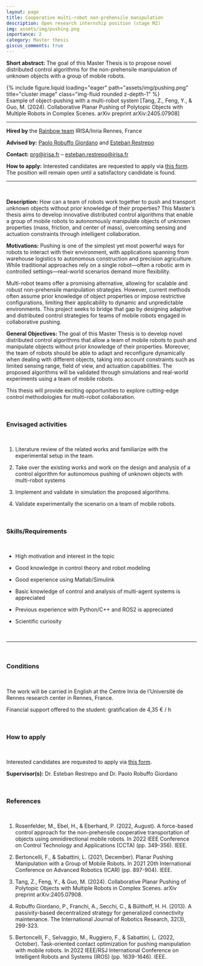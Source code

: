 ```yaml
---
layout: page
title: Cooperative multi-robot non-prehensile manipulation
description: Open research internship position (stage M2)
img: assets/img/pushing.png
importance: 2
category: Master thesis
giscus_comments: true
---
```


**Short abstract:** The goal of this Master Thesis is to propose novel distributed control algorithms for the non-prehensile manipulation of unknown objects with a group of mobile robots.

<div class="row">
    <div class="col-sm mt-3 mt-md-0">
        {% include figure.liquid loading="eager" path="assets/img/pushing.png" title="cluster image" class="img-fluid rounded z-depth-1" %}
    </div>
</div>
<div class="caption">
    Example of object-pushing with a multi-robot system [Tang, Z., Feng, Y., & Guo, M. (2024). Collaborative Planar Pushing of Polytopic Objects with Multiple Robots in Complex Scenes. arXiv preprint arXiv:2405.07908]
</div>

<hr>

**Hired by** the [Rainbow team](https://team.inria.fr/rainbow/) IRISA/Inria Rennes, France

**Advised by:** [Paolo Robuffo Giordano](https://team.inria.fr/rainbow/fr/team/prg/) and [Esteban Restrepo](https://erestrep.github.io/)

**Contact:** [prg@irisa.fr](mailto:prg@irisa.fr) – [esteban.restrepo@irisa.fr](mailto:esteban.restrepo@irisa.fr)

**How to apply:**  Interested candidates are requested to apply via [this form](https://team.inria.fr/rainbow/appl-form-int-coop-nonprenmap/). The position will remain open until a satisfactory candidate is found.

<hr>

<br>

**Description:** How can a team of robots work together to push and transport unknown objects without prior knowledge of their properties? This Master’s thesis aims to develop innovative distributed control algorithms that enable a group of mobile robots to autonomously manipulate objects of unknown properties (mass, friction, and center of mass), overcoming sensing and actuation constraints through intelligent collaboration.

**Motivations:** Pushing is one of the simplest yet most powerful ways for robots to interact with their environment, with applications spanning from warehouse logistics to autonomous construction and precision agriculture. While traditional approaches rely on a single robot—often a robotic arm in controlled settings—real-world scenarios demand more flexibility.

Multi-robot teams offer a promising alternative, allowing for scalable and robust non-prehensile manipulation strategies. However, current methods often assume prior knowledge of object properties or impose restrictive configurations, limiting their applicability to dynamic and unpredictable environments. This project seeks to bridge that gap by designing adaptive and distributed control strategies for teams of mobile robots engaged in collaborative pushing.

**General Objectives:** The goal of this Master Thesis is to develop novel distributed control algorithms that allow a team of mobile robots to push and manipulate objects without prior knowledge of their properties. Moreover, the team of robots should be able to adapt and reconfigure dynamically when dealing with different objects, taking into account constraints such as limited sensing range, field of view, and actuation capabilities. The proposed algorithms will be validated through simulations and real-world experiments using a team of mobile robots.

This thesis will provide exciting opportunities to explore cutting-edge control methodologies for multi-robot collaboration. 

<br>
<h3 class="subsection-title">Envisaged activities</h3>
<br>

1. Literature review of the related works and familiarize with the experimental setup in the team.

2. Take over the existing works and work on the design and analysis of a control algorithm for autonomous pushing of unknown objects with multi-robot systems

3. Implement and validate in simulation the proposed algorithms.

4. Validate experimentally the scenario on a team of mobile robots.

<br>
<h3 class="subsection-title">Skills/Requirements</h3>
<br>

* High motivation and interest in the topic

* Good knowledge in control theory and robot modeling

* Good experience using Matlab/Simulink

* Basic knowledge of control and analysis of multi-agent systems is appreciated

* Previous experience with Python/C++ and ROS2 is appreciated

* Scientific curiosity

<br>
<hr>
<br>

<h3 class="subsection-title">Conditions</h3>
<br>

The work will be carried in English at the Centre Inria de l’Université de Rennes research center in Rennes, France.

Financial support offered to the student: gratification de 4,35 € / h

<br>
<h3 class="subsection-title">How to apply</h3>
<br>

Interested candidates are requested to apply via [this form](https://team.inria.fr/rainbow/appl-form-int-coop-nonprenmap/).

**Supervisor(s):** Dr. Esteban Restrepo and Dr. Paolo Robuffo Giordano

<br>
<h3 class="subsection-title">References</h3>
<br>

1. Rosenfelder, M., Ebel, H., & Eberhard, P. (2022, August). A force-based control approach for the non-prehensile cooperative transportation of objects using omnidirectional mobile robots. In 2022 IEEE Conference on Control Technology and Applications (CCTA) (pp. 349-356). IEEE.
      
1. Bertoncelli, F., & Sabattini, L. (2021, December). Planar Pushing Manipulation with a Group of Mobile Robots. In 2021 20th International Conference on Advanced Robotics (ICAR) (pp. 897-904). IEEE.
      
1. Tang, Z., Feng, Y., & Guo, M. (2024). Collaborative Planar Pushing of Polytopic Objects with Multiple Robots in Complex Scenes. arXiv preprint arXiv:2405.07908.
      
1. Robuffo Giordano, P., Franchi, A., Secchi, C., & Bülthoff, H. H. (2013). A passivity-based decentralized strategy for generalized connectivity maintenance. The International Journal of Robotics Research, 32(3), 299-323.
      
1. Bertoncelli, F., Selvaggio, M., Ruggiero, F., & Sabattini, L. (2022, October). Task-oriented contact optimization for pushing manipulation with mobile robots. In 2022 IEEE/RSJ International Conference on Intelligent Robots and Systems (IROS) (pp. 1639-1646). IEEE.
